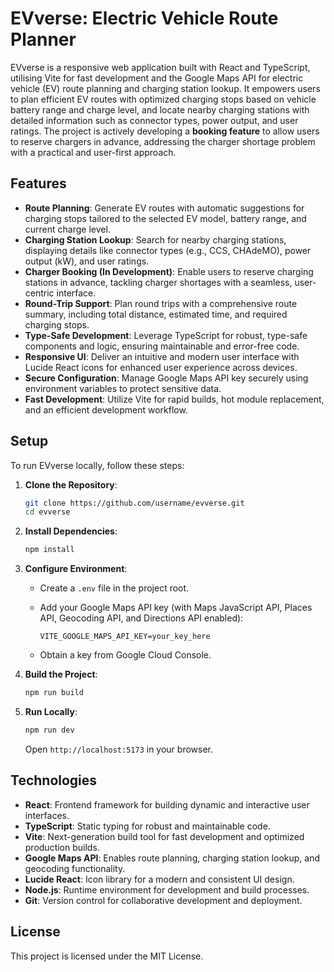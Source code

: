 # EVverse: Electric Vehicle Route Planner

EVverse is a responsive web application built with React and TypeScript, utilising Vite for fast development and the Google Maps API for electric vehicle (EV) route planning and charging station lookup. It empowers users to plan efficient EV routes with optimized charging stops based on vehicle battery range and charge level, and locate nearby charging stations with detailed information such as connector types, power output, and user ratings. The project is actively developing a **booking feature** to allow users to reserve chargers in advance, addressing the charger shortage problem with a practical and user-first approach.

## Features

- **Route Planning**: Generate EV routes with automatic suggestions for charging stops tailored to the selected EV model, battery range, and current charge level.
- **Charging Station Lookup**: Search for nearby charging stations, displaying details like connector types (e.g., CCS, CHAdeMO), power output (kW), and user ratings.
- **Charger Booking (In Development)**: Enable users to reserve charging stations in advance, tackling charger shortages with a seamless, user-centric interface.
- **Round-Trip Support**: Plan round trips with a comprehensive route summary, including total distance, estimated time, and required charging stops.
- **Type-Safe Development**: Leverage TypeScript for robust, type-safe components and logic, ensuring maintainable and error-free code.
- **Responsive UI**: Deliver an intuitive and modern user interface with Lucide React icons for enhanced user experience across devices.
- **Secure Configuration**: Manage Google Maps API key securely using environment variables to protect sensitive data.
- **Fast Development**: Utilize Vite for rapid builds, hot module replacement, and an efficient development workflow.

## Setup

To run EVverse locally, follow these steps:

1. **Clone the Repository**:

   ```bash
   git clone https://github.com/username/evverse.git
   cd evverse
   ```

2. **Install Dependencies**:

   ```bash
   npm install
   ```

3. **Configure Environment**:

   - Create a `.env` file in the project root.
   - Add your Google Maps API key (with Maps JavaScript API, Places API, Geocoding API, and Directions API enabled):

     ```env
     VITE_GOOGLE_MAPS_API_KEY=your_key_here
     ```
   - Obtain a key from Google Cloud Console.

4. **Build the Project**:

   ```bash
   npm run build
   ```

5. **Run Locally**:

   ```bash
   npm run dev
   ```

   Open `http://localhost:5173` in your browser.

## Technologies

- **React**: Frontend framework for building dynamic and interactive user interfaces.
- **TypeScript**: Static typing for robust and maintainable code.
- **Vite**: Next-generation build tool for fast development and optimized production builds.
- **Google Maps API**: Enables route planning, charging station lookup, and geocoding functionality.
- **Lucide React**: Icon library for a modern and consistent UI design.
- **Node.js**: Runtime environment for development and build processes.
- **Git**: Version control for collaborative development and deployment.

## License

This project is licensed under the MIT License.
